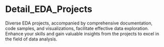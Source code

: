 # Detail_EDA_Projects
Diverse EDA projects, accompanied by comprehensive documentation, code samples, and visualizations, facilitate effective data exploration. Enhance your skills and gain valuable insights from the projects to excel in the field of data analysis.
